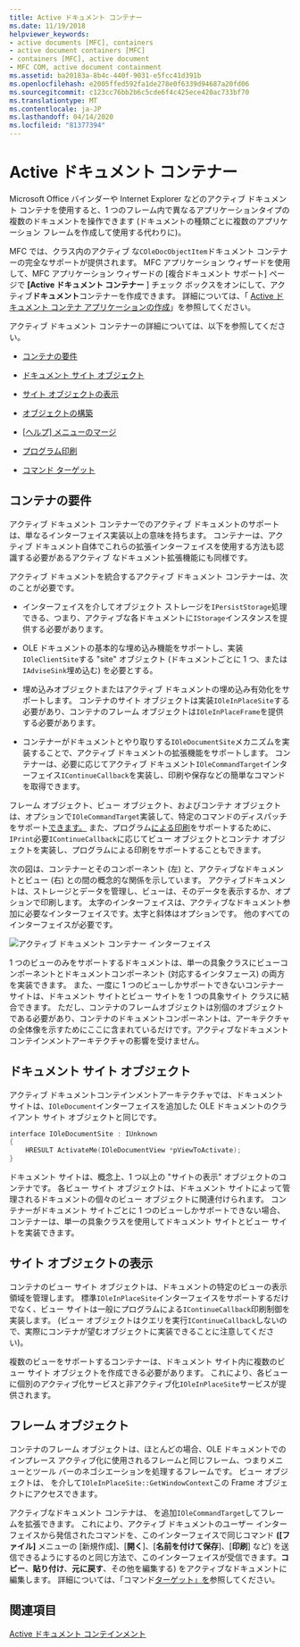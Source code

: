 ```yaml
---
title: Active ドキュメント コンテナー
ms.date: 11/19/2018
helpviewer_keywords:
- active documents [MFC], containers
- active document containers [MFC]
- containers [MFC], active document
- MFC COM, active document containment
ms.assetid: ba20183a-8b4c-440f-9031-e5fcc41d391b
ms.openlocfilehash: e2005ffed592fa1de278e0f6339d94687a20fd06
ms.sourcegitcommit: c123cc76bb2b6c5cde6f4c425ece420ac733bf70
ms.translationtype: MT
ms.contentlocale: ja-JP
ms.lasthandoff: 04/14/2020
ms.locfileid: "81377394"
---
```

# <a name="active-document-containers"></a>Active ドキュメント コンテナー

Microsoft Office バインダーや Internet Explorer などのアクティブ ドキュメント コンテナを使用すると、1 つのフレーム内で異なるアプリケーションタイプの複数のドキュメントを操作できます (ドキュメントの種類ごとに複数のアプリケーション フレームを作成して使用する代わりに)。

MFC では、クラス内のアクティブ な`COleDocObjectItem`ドキュメント コンテナーの完全なサポートが提供されます。 MFC アプリケーション ウィザードを使用して、MFC アプリケーション ウィザードの [複合ドキュメント サポート] ページで **[Active ドキュメント コンテナー** ] チェック ボックスをオンにして、アクティブ**ドキュメント**コンテナーを作成できます。 詳細については、「 [Active ドキュメント コンテナ アプリケーションの作成](../mfc/creating-an-active-document-container-application.md)」を参照してください。

アクティブ ドキュメント コンテナーの詳細については、以下を参照してください。

- [コンテナの要件](#container_requirements)

- [ドキュメント サイト オブジェクト](#document_site_objects)

- [サイト オブジェクトの表示](#view_site_objects)

- [オブジェクトの構築](#frame_object)

- [[ヘルプ] メニューのマージ](../mfc/help-menu-merging.md)

- [プログラム印刷](../mfc/programmatic-printing.md)

- [コマンド ターゲット](../mfc/message-handling-and-command-targets.md)

## <a name="container-requirements"></a><a name="container_requirements"></a>コンテナの要件

アクティブ ドキュメント コンテナーでのアクティブ ドキュメントのサポートは、単なるインターフェイス実装以上の意味を持ちます。 コンテナーは、アクティブ ドキュメント自体でこれらの拡張インターフェイスを使用する方法も認識する必要があるアクティブ なドキュメント拡張機能にも同様です。

アクティブ ドキュメントを統合するアクティブ ドキュメント コンテナーは、次のことが必要です。

- インターフェイスを介してオブジェクト ストレージを`IPersistStorage`処理できる、つまり、アクティブな各ドキュメントに`IStorage`インスタンスを提供する必要があります。

- OLE ドキュメントの基本的な埋め込み機能をサポートし、実装`IOleClientSite`する "site" オブジェクト (ドキュメントごとに 1 つ、または`IAdviseSink`埋め込む) を必要とする。

- 埋め込みオブジェクトまたはアクティブ ドキュメントの埋め込み有効化をサポートします。 コンテナのサイト オブジェクトは実装`IOleInPlaceSite`する必要があり、コンテナのフレーム オブジェクトは`IOleInPlaceFrame`を提供する必要があります。

- コンテナーがドキュメントとやり取りする`IOleDocumentSite`メカニズムを実装することで、アクティブ ドキュメントの拡張機能をサポートします。 コンテナーは、必要に応じてアクティブ ドキュメント`IOleCommandTarget`インターフェイス`IContinueCallback`を実装し、印刷や保存などの簡単なコマンドを取得できます。

フレーム オブジェクト、ビュー オブジェクト、およびコンテナ オブジェクトは、オプションで`IOleCommandTarget`実装して、特定のコマンドのディスパッチをサポート[できます。](../mfc/message-handling-and-command-targets.md) また、プログラム[による印刷](../mfc/programmatic-printing.md)をサポートするために、`IPrint`必要`IContinueCallback`に応じてビュー オブジェクトとコンテナ オブジェクトを実装し、プログラムによる印刷をサポートすることもできます。

次の図は、コンテナーとそのコンポーネント (左) と、アクティブなドキュメントとビュー (右) との間の概念的な関係を示しています。 アクティブドキュメントは、ストレージとデータを管理し、ビューは、そのデータを表示するか、オプションで印刷します。 太字のインターフェイスは、アクティブなドキュメント参加に必要なインターフェイスです。太字と斜体はオプションです。 他のすべてのインターフェイスが必要です。

![アクティブ ドキュメント コンテナー インターフェイス](../mfc/media/vc37gj1.gif "アクティブ ドキュメント コンテナー インターフェイス")

1 つのビューのみをサポートするドキュメントは、単一の具象クラスにビューコンポーネントとドキュメントコンポーネント (対応するインタフェース) の両方を実装できます。 また、一度に 1 つのビューしかサポートできないコンテナー サイトは、ドキュメント サイトとビュー サイトを 1 つの具象サイト クラスに結合できます。 ただし、コンテナのフレームオブジェクトは別個のオブジェクトである必要があり、コンテナのドキュメントコンポーネントは、アーキテクチャの全体像を示すためにここに含まれているだけです。アクティブなドキュメントコンテインメントアーキテクチャの影響を受けません。

## <a name="document-site-objects"></a><a name="document_site_objects"></a>ドキュメント サイト オブジェクト

アクティブ ドキュメントコンテインメントアーキテクチャでは、ドキュメントサイトは、`IOleDocument`インターフェイスを追加した OLE ドキュメントのクライアント サイト オブジェクトと同じです。

```cpp
interface IOleDocumentSite : IUnknown
{
    HRESULT ActivateMe(IOleDocumentView *pViewToActivate);
}
```

ドキュメント サイトは、概念上、1 つ以上の "サイトの表示" オブジェクトのコンテナです。 各ビュー サイト オブジェクトは、ドキュメント サイトによって管理されるドキュメントの個々のビュー オブジェクトに関連付けられます。 コンテナーがドキュメント サイトごとに 1 つのビューしかサポートできない場合、コンテナーは、単一の具象クラスを使用してドキュメント サイトとビュー サイトを実装できます。

## <a name="view-site-objects"></a><a name="view_site_objects"></a>サイト オブジェクトの表示

コンテナのビュー サイト オブジェクトは、ドキュメントの特定のビューの表示領域を管理します。 標準`IOleInPlaceSite`インターフェイスをサポートするだけでなく、ビュー サイトは一般にプログラムによる`IContinueCallback`印刷制御を実装します。 (ビュー オブジェクトはクエリを実行`IContinueCallback`しないので、実際にコンテナが望むオブジェクトに実装できることに注意してください)。

複数のビューをサポートするコンテナーは、ドキュメント サイト内に複数のビュー サイト オブジェクトを作成できる必要があります。 これにより、各ビューに個別のアクティブ化サービスと非アクティブ化`IOleInPlaceSite`サービスが提供されます。

## <a name="frame-object"></a><a name="frame_object"></a>フレーム オブジェクト

コンテナのフレーム オブジェクトは、ほとんどの場合、OLE ドキュメントでのインプレース アクティブ化に使用されるフレームと同じフレーム、つまりメニューとツール バーのネゴシエーションを処理するフレームです。 ビュー オブジェクトは、 を介して`IOleInPlaceSite::GetWindowContext`この Frame オブジェクトにアクセスできます。

アクティブなドキュメント コンテナは、 を追加`IOleCommandTarget`してフレームを拡張できます。 これにより、アクティブ ドキュメントのユーザー インターフェイスから発信されたコマンドを、このインターフェイスで同じコマンド **([ファイル]** メニューの [新規作成]、[**開く**]、[**名前を付けて保存**]、[**印刷**] など) を送信できるようにするのと同じ方法で、このインターフェイスが受信できます。**コピー**、**貼り付け**、**元に戻す**、その他を編集する) をアクティブなドキュメントに編集します。 詳細については、「コマンド[ターゲット」を](../mfc/message-handling-and-command-targets.md)参照してください。

## <a name="see-also"></a>関連項目

[Active ドキュメント コンテインメント](../mfc/active-document-containment.md)
